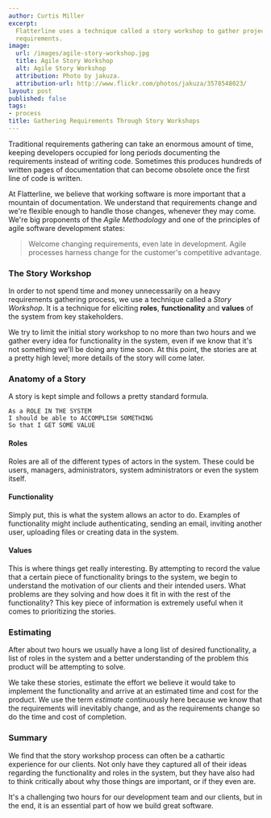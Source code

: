 ```yaml
---
author: Curtis Miller
excerpt:
  Flatterline uses a technique called a story workshop to gather project
  requirements.
image:
  url: /images/agile-story-workshop.jpg
  title: Agile Story Workshop
  alt: Agile Story Workshop
  attribution: Photo by jakuza.
  attribution-url: http://www.flickr.com/photos/jakuza/3578548023/
layout: post
published: false
tags:
- process
title: Gathering Requirements Through Story Workshops
---
```


Traditional requirements gathering can take an enormous amount of time, keeping developers occupied for long periods documenting the requirements instead of writing code. Sometimes this produces hundreds of written pages of documentation that can become obsolete once the first line of code is written.

At Flatterline, we believe that working software is more important that a mountain of documentation. We understand that requirements change and we're flexible enough to handle those changes, whenever they may come. We're big proponents of the *Agile Methodology* and one of the principles of agile software development states:

> Welcome changing requirements, even late in development. Agile processes harness change for the customer's competitive advantage.

### The Story Workshop

In order to not spend time and money unnecessarily on a heavy requirements gathering process, we use a technique called a *Story Workshop*. It is a technique for eliciting **roles**, **functionality** and **values** of the system from key stakeholders.

We try to limit the initial story workshop to no more than two hours and we gather every idea for functionality in the system, even if we know that it's not something we'll be doing any time soon. At this point, the stories are at a pretty high level; more details of the story will come later.

### Anatomy of a Story

A story is kept simple and follows a pretty standard formula.

    As a ROLE IN THE SYSTEM
    I should be able to ACCOMPLISH SOMETHING
    So that I GET SOME VALUE

#### Roles

Roles are all of the different types of actors in the system. These could be users, managers, administrators, system administrators or even the system itself.

#### Functionality

Simply put, this is what the system allows an actor to do. Examples of functionality might include authenticating, sending an email, inviting another user, uploading files or creating data in the system.

#### Values

This is where things get really interesting. By attempting to record the value that a certain piece of functionality brings to the system, we begin to understand the motivation of our clients and their intended users. What problems are they solving and how does it fit in with the rest of the functionality? This key piece of information is extremely useful when it comes to prioritizing the stories.

### Estimating

After about two hours we usually have a long list of desired functionality, a list of roles in the system and a better understanding of the problem this product will be attempting to solve.

We take these stories, estimate the effort we believe it would take to implement the functionality and arrive at an estimated time and cost for the product. We use the term *estimate* continuously here because we know that the requirements will inevitably change, and as the requirements change so do the time and cost of completion.

### Summary

We find that the story workshop process can often be a cathartic experience for our clients. Not only have they captured all of their ideas regarding the functionality and roles in the system, but they have also had to think critically about why those things are important, or if they even are.

It's a challenging two hours for our development team and our clients, but in the end, it is an essential part of how we build great software.
